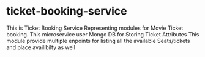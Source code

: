# ticket-booking-service
This is Ticket Booking Service Representing modules for Movie Ticket booking.
This microservice user Mongo DB for Storing Ticket Attributes
This module provide multiple enpoints for listing all the available Seats/tickets and place availibilty as well
